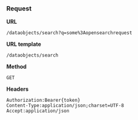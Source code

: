 ### Request

**URL**

`/dataobjects/search?q=some%3Aopensearchrequest`

**URL template**

`/dataobjects/search`

**Method**

`GET`

**Headers**

`Authorization:Bearer{token}`  
`Content-Type:application/json;charset=UTF-8`  
`Accept:application/json`  
